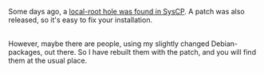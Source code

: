 <html><body><p>Some days ago, a <a href="http://blog.syscp.org/archives/44-Security-hole-discovered-in-SysCP-1.2.15.html" target="_blank">local-root hole was found in SysCP</a>. A patch was also released, so it's easy to fix your installation.<br>

<br>

However, maybe there are people, using my slightly changed Debian-packages, out there. So I  have rebuilt them with the patch, and you will find them at the usual place.</p></body></html>
